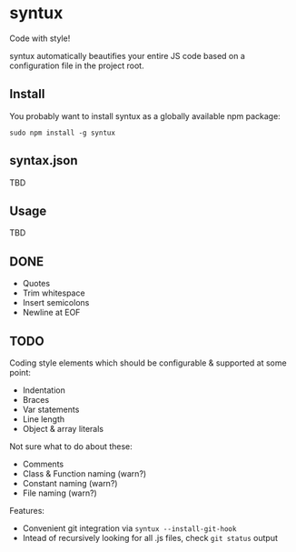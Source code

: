 # syntux

Code with style!

syntux automatically beautifies your entire JS code based on a configuration
file in the project root.

## Install

You probably want to install syntux as a globally available npm package:

    sudo npm install -g syntux

## syntax.json

TBD
 
## Usage

TBD

## DONE

- Quotes
- Trim whitespace
- Insert semicolons
- Newline at EOF

## TODO

Coding style elements which should be configurable & supported at some point:

- Indentation
- Braces
- Var statements
- Line length
- Object & array literals

Not sure what to do about these:

- Comments
- Class & Function naming (warn?)
- Constant naming (warn?)
- File naming (warn?)

Features:

- Convenient git integration via `syntux --install-git-hook`
- Intead of recursively looking for all .js files, check `git status` output
